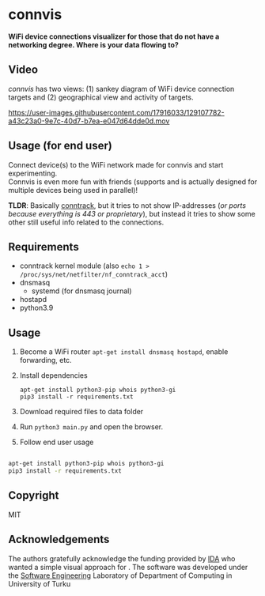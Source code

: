 # connvis
**WiFi device connections visualizer for those that do not have a networking degree. Where is your data flowing to?**

## Video
_connvis_ has two views: (1) sankey diagram of WiFi device connection targets and (2) geographical view and activity of targets.

https://user-images.githubusercontent.com/17916033/129107782-a43c23a0-9e7c-40d7-b7ea-e047d64dde0d.mov


## Usage (for end user)
Connect device(s) to the WiFi network made for connvis and start experimenting.  
 Connvis is even more fun with friends (supports and is actually designed for multiple devices being used in parallel)!

**TLDR**: Basically [conntrack](https://blog.cloudflare.com/conntrack-tales-one-thousand-and-one-flows/), but it tries to not show IP-addresses (_or ports because everything is 443 or proprietary_), but instead it tries to show some other still useful info related to the connections.

## Requirements
 - conntrack kernel module (also `echo 1 > /proc/sys/net/netfilter/nf_conntrack_acct`)
 - dnsmasq
   - systemd (for dnsmasq journal)
 - hostapd
 - python3.9

## Usage
1. Become a WiFi router `apt-get install dnsmasq hostapd`, enable forwarding, etc.
2. Install dependencies 

       apt-get install python3-pip whois python3-gi
       pip3 install -r requirements.txt
       
4. Download required files to data folder
5. Run `python3 main.py` and open the browser.
6. Follow end user usage



```bash

apt-get install python3-pip whois python3-gi
pip3 install -r requirements.txt
```

## Copyright

MIT

## Acknowledgements

The authors gratefully acknowledge the funding provided by [IDA](https://www.dataintimacy.fi/en/) who wanted a simple visual approach for . The software was developed under the [Software Engineering](https://soft.utu.fi) Laboratory of Department of Computing in University of Turku
